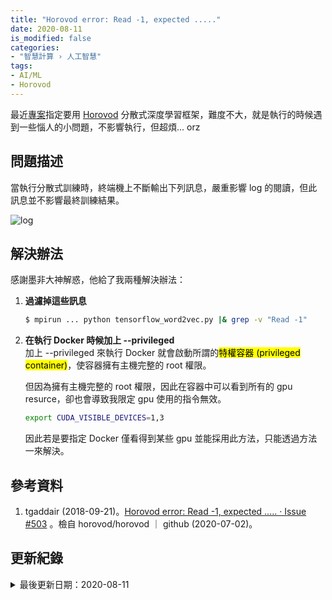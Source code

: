 ```yaml
---
title: "Horovod error: Read -1, expected ....."
date: 2020-08-11
is_modified: false
categories:
- "智慧計算 › 人工智慧"
tags:
- AI/ML
- Horovod
--- 
```


最近[專案](/Distributed-Training-with-Horovod-for-TensorFlow-Keras)指定要用 [Horovod](https://horovod.readthedocs.io/en/stable/summary_include.html) 分散式深度學習框架，難度不大，就是執行的時候遇到一些惱人的小問題，不影響執行，但超煩... orz 

<!--more-->


## 問題描述
當執行分散式訓練時，終端機上不斷輸出下列訊息，嚴重影響 log 的閱讀，但此訊息並不影響最終訓練結果。

<p class="illustration">
    <img src="https://i.imgur.com/zNPChb4.png" alt="log">
</p>



## 解決辦法
感謝墨非大神解惑，他給了我兩種解決辦法：

1. **過濾掉這些訊息**
    ```bash
    $ mpirun ... python tensorflow_word2vec.py |& grep -v "Read -1"
    ```
2. **在執行 Docker 時候加上 --privileged**  
    加上 --privileged 來執行 Docker 就會啟動所謂的<mark>特權容器 (privileged container)</mark>，使容器擁有主機完整的 root 權限。
    
    但因為擁有主機完整的 root 權限，因此在容器中可以看到所有的 gpu resurce，卻也會導致我限定 gpu 使用的指令無效。
    
    ```bash    
    export CUDA_VISIBLE_DEVICES=1,3
    ```
    
    因此若是要指定 Docker 僅看得到某些 gpu 並能採用此方法，只能透過方法一來解決。



## 參考資料 
1. tgaddair (2018-09-21)。[Horovod error: Read -1, expected ..... · Issue #503](https://github.com/horovod/horovod/issues/503#issuecomment-423238630) 。檢自 horovod/horovod ｜ github (2020-07-02)。



## 更新紀錄
<details class="update_stamp">
  <summary>最後更新日期：2020-08-11</summary>
  <ul>
    <li>2020-08-11 發布</li>
    <li>2020-07-09 完稿</li>
    <li>2020-07-02 起稿</li>
  </ul>
</details>